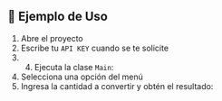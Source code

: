 ## 📌 Ejemplo de Uso

1. Abre el proyecto 
3. Escribe tu `API KEY` cuando se te solicite
4. 4. Ejecuta la clase `Main`:
5. Selecciona una opción del menú
6. Ingresa la cantidad a convertir y obtén el resultado:
